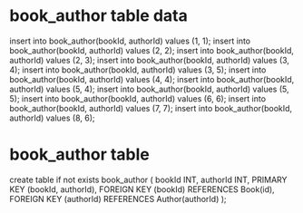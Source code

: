 
# book_author table data

insert into book_author(bookId, authorId) values (1, 1);
insert into book_author(bookId, authorId) values (2, 2);
insert into book_author(bookId, authorId) values (2, 3);
insert into book_author(bookId, authorId) values (3, 4);
insert into book_author(bookId, authorId) values (3, 5);
insert into book_author(bookId, authorId) values (4, 4);
insert into book_author(bookId, authorId) values (5, 4);
insert into book_author(bookId, authorId) values (5, 5);
insert into book_author(bookId, authorId) values (6, 6);
insert into book_author(bookId, authorId) values (7, 7);
insert into book_author(bookId, authorId) values (8, 6);

# book_author table

create table if not exists book_author (
  bookId INT,
  authorId INT,
  PRIMARY KEY (bookId, authorId),
  FOREIGN KEY (bookId) REFERENCES Book(id),
  FOREIGN KEY (authorId) REFERENCES Author(authorId)
);

